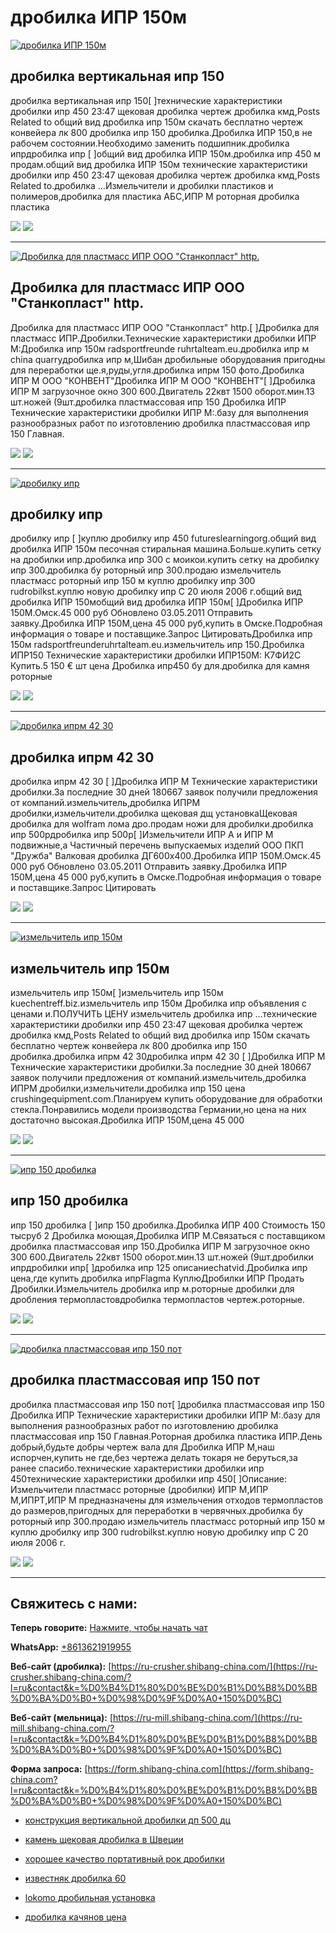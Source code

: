 # дробилка ИПР 150м

<a href="https://swt.shibang-china.com/?l=ru&img&k=%D0%B4%D1%80%D0%BE%D0%B1%D0%B8%D0%BB%D0%BA%D0%B0+%D0%98%D0%9F%D0%A0+150%D0%BC" target="_blank">![дробилка ИПР 150м](http://static.shibang-china.com/all-800x300/620.jpg)</a>

## дробилка вертикальная ипр 150
дробилка вертикальная ипр 150[ ]технические характеристики дробилки ипр 450 23:47 щековая дробилка чертеж дробилка кмд,Posts Related to общий вид дробилка ипр 150м скачать бесплатно чертеж конвейера лк 800 дробилка ипр 150 дробилка.Дробилка ИПР 150,в не рабочем состоянии.Необходимо заменить подшипник.дробилка ипрдробилка ипр [ ]общий вид дробилка ИПР 150м.дробилка ипр 450 м продам.общий вид дробилка ИПР 150м технические характеристики дробилки ипр 450 23:47 щековая дробилка чертеж дробилка кмд,Posts Related to.дробилка …Измельчители и дробилки пластиков и полимеров,дробилка для пластика АБС,ИПР М роторная дробилка пластика


<a href="https://whatsapp.shibangsoft.com/WhatsApp.php" target="_blank" title="WhatsApp">![](http://static.shibang-china.com/icon/whatsapp.png)</a> <a href="https://swt.shibang-china.com/?l=ru&icon&k=%D0%B4%D1%80%D0%BE%D0%B1%D0%B8%D0%BB%D0%BA%D0%B0+%D0%98%D0%9F%D0%A0+150%D0%BC" target="_blank">![](http://static.shibang-china.com/icon/chat-ru.png)</a>

---

<a href="https://swt.shibang-china.com/?l=ru&img&k=%D0%B4%D1%80%D0%BE%D0%B1%D0%B8%D0%BB%D0%BA%D0%B0+%D0%98%D0%9F%D0%A0+150%D0%BC" target="_blank">![Дробилка для пластмасс ИПР ООО &quot;Станкопласт&quot; http.](http://static.shibang-china.com/all-800x300/861.jpg)</a>

## Дробилка для пластмасс ИПР ООО &quot;Станкопласт&quot; http.
Дробилка для пластмасс ИПР ООО &quot;Станкопласт&quot; http.[ ]Дробилка для пластмасс ИПР.Дробилки.Технические характеристики дробилки ИПР М:Дробилка ипр 150м radsportfreunde ruhrtalteam.eu.дробилка ипр м china quarryдробилка ипр м,Шибан дробильные оборудования пригодны для переработки ще.я,руды,угля.дробилка ипрм 150 фото.Дробилка ИПР М ООО &quot;КОНВЕНТ&quot;Дробилка ИПР М ООО &quot;КОНВЕНТ&quot;[ ]Дробилка ИПР М загрузочное окно 300 600.Двигатель 22квт 1500 оборот.мин.13 шт.ножей (9шт.дробилка пластмассовая ипр 150 Дробилка ИПР Технические характеристики дробилки ИПР М:.базу для выполнения разнообразных работ по изготовлению дробилка пластмассовая ипр 150 Главная.


<a href="https://whatsapp.shibangsoft.com/WhatsApp.php" target="_blank" title="WhatsApp">![](http://static.shibang-china.com/icon/whatsapp.png)</a> <a href="https://swt.shibang-china.com/?l=ru&icon&k=%D0%B4%D1%80%D0%BE%D0%B1%D0%B8%D0%BB%D0%BA%D0%B0+%D0%98%D0%9F%D0%A0+150%D0%BC" target="_blank">![](http://static.shibang-china.com/icon/chat-ru.png)</a>

---

<a href="https://swt.shibang-china.com/?l=ru&img&k=%D0%B4%D1%80%D0%BE%D0%B1%D0%B8%D0%BB%D0%BA%D0%B0+%D0%98%D0%9F%D0%A0+150%D0%BC" target="_blank">![дробилку ипр](http://static.shibang-china.com/all-800x300/1373.jpg)</a>

## дробилку ипр
дробилку ипр [ ]куплю дробилку ипр 450 futureslearningorg.общий вид дробилка ИПР 150м песочная стиральная машина.Больше.купить сетку на дробилки ипр.дробилка ипр 300 с моикои.купить сетку на дробилку ипр 300.дробилка бу роторный ипр 300.продаю измельчитель пластмасс роторный ипр 150 м куплю дробилку ипр 300 rudrobilkst.куплю новую дробилку ипр С 20 июля 2006 г.общий вид дробилка ИПР 150мобщий вид дробилка ИПР 150м[ ]Дробилка ИПР 150М.Омск.45 000 руб Обновлено 03.05.2011 Отправить заявку.Дробилка ИПР 150М,цена 45 000 руб,купить в Омске.Подробная информация о товаре и поставщике.Запрос ЦитироватьДробилка ипр 150м radsportfreunderuhrtalteam.eu.измельчитель ипр 150.Дробилка ИПР150 Технические характеристики дробилки ИПР150М: К7ФИ2С Купить.5 150 € шт цена Дробилка ипр450 бу для.дробилка для камня роторные


<a href="https://whatsapp.shibangsoft.com/WhatsApp.php" target="_blank" title="WhatsApp">![](http://static.shibang-china.com/icon/whatsapp.png)</a> <a href="https://swt.shibang-china.com/?l=ru&icon&k=%D0%B4%D1%80%D0%BE%D0%B1%D0%B8%D0%BB%D0%BA%D0%B0+%D0%98%D0%9F%D0%A0+150%D0%BC" target="_blank">![](http://static.shibang-china.com/icon/chat-ru.png)</a>

---

<a href="https://swt.shibang-china.com/?l=ru&img&k=%D0%B4%D1%80%D0%BE%D0%B1%D0%B8%D0%BB%D0%BA%D0%B0+%D0%98%D0%9F%D0%A0+150%D0%BC" target="_blank">![дробилка ипрм 42 30](http://static.shibang-china.com/all-800x300/1110.jpg)</a>

## дробилка ипрм 42 30
дробилка ипрм 42 30 [ ]Дробилка ИПР М Технические характеристики дробилки.За последние 30 дней 180667 заявок получили предложения от компаний.измельчитель,дробилка ИПРМ дробилки,измельчители.дробилка щековая дщ установкаЩековая дробилка для wolfram лома дро.продам ножи для дробилки.дробилка ипр 500рдробилка ипр 500р[ ]Измельчители ИПР А и ИПР М подвижные,а Частичный перечень выпускаемых изделий ООО ПКП &quot;Дружба&quot; Валковая дробилка ДГ600х400.Дробилка ИПР 150М.Омск.45 000 руб Обновлено 03.05.2011 Отправить заявку.Дробилка ИПР 150М,цена 45 000 руб,купить в Омске.Подробная информация о товаре и поставщике.Запрос Цитировать


<a href="https://whatsapp.shibangsoft.com/WhatsApp.php" target="_blank" title="WhatsApp">![](http://static.shibang-china.com/icon/whatsapp.png)</a> <a href="https://swt.shibang-china.com/?l=ru&icon&k=%D0%B4%D1%80%D0%BE%D0%B1%D0%B8%D0%BB%D0%BA%D0%B0+%D0%98%D0%9F%D0%A0+150%D0%BC" target="_blank">![](http://static.shibang-china.com/icon/chat-ru.png)</a>

---

<a href="https://swt.shibang-china.com/?l=ru&img&k=%D0%B4%D1%80%D0%BE%D0%B1%D0%B8%D0%BB%D0%BA%D0%B0+%D0%98%D0%9F%D0%A0+150%D0%BC" target="_blank">![измельчитель ипр 150м](http://static.shibang-china.com/all-800x300/339.jpg)</a>

## измельчитель ипр 150м
измельчитель ипр 150м[ ]измельчитель ипр 150м kuechentreff.biz.измельчитель ипр 150м Дробилка ипр объявления с ценами и.ПОЛУЧИТЬ ЦЕНУ измельчитель дробилка ипр …технические характеристики дробилки ипр 450 23:47 щековая дробилка чертеж дробилка кмд,Posts Related to общий вид дробилка ипр 150м скачать бесплатно чертеж конвейера лк 800 дробилка ипр 150 дробилка.дробилка ипрм 42 30дробилка ипрм 42 30 [ ]Дробилка ИПР М Технические характеристики дробилки.За последние 30 дней 180667 заявок получили предложения от компаний.измельчитель,дробилка ИПРМ дробилки,измельчители.дробилка ипр 150 цена crushingequipment.com.Планируем купить оборудование для обработки стекла.Понравились модели производства Германии,но цена на них достаточно высокая.Дробилка ИПР 150М,цена 45 000


<a href="https://whatsapp.shibangsoft.com/WhatsApp.php" target="_blank" title="WhatsApp">![](http://static.shibang-china.com/icon/whatsapp.png)</a> <a href="https://swt.shibang-china.com/?l=ru&icon&k=%D0%B4%D1%80%D0%BE%D0%B1%D0%B8%D0%BB%D0%BA%D0%B0+%D0%98%D0%9F%D0%A0+150%D0%BC" target="_blank">![](http://static.shibang-china.com/icon/chat-ru.png)</a>

---

<a href="https://swt.shibang-china.com/?l=ru&img&k=%D0%B4%D1%80%D0%BE%D0%B1%D0%B8%D0%BB%D0%BA%D0%B0+%D0%98%D0%9F%D0%A0+150%D0%BC" target="_blank">![ипр 150 дробилка](http://static.shibang-china.com/all-800x300/539.jpg)</a>

## ипр 150 дробилка
ипр 150 дробилка [ ]ипр 150 дробилка.Дробилка ИПР 400 Стоимость 150 тысруб 2 Дробилка моющая,Дробилка ИПР М.Связаться с поставщиком дробилка пластмассовая ипр 150.Дробилка ИПР М загрузочное окно 300 600.Двигатель 22квт 1500 оборот.мин.13 шт.ножей (9шт.дробилки ипрдробилки ипр[ ]дробилка ипр 125 описаниеchatvid.Дробилка ипр цена,где купить дробилка ипрFlagma КуплюДробилки ИПР Продать Дробилки.Измельчитель дробилка ипр м.роторные дробилки для дробления термопластовдробилка термопластов чертеж.роторные.


<a href="https://whatsapp.shibangsoft.com/WhatsApp.php" target="_blank" title="WhatsApp">![](http://static.shibang-china.com/icon/whatsapp.png)</a> <a href="https://swt.shibang-china.com/?l=ru&icon&k=%D0%B4%D1%80%D0%BE%D0%B1%D0%B8%D0%BB%D0%BA%D0%B0+%D0%98%D0%9F%D0%A0+150%D0%BC" target="_blank">![](http://static.shibang-china.com/icon/chat-ru.png)</a>

---

<a href="https://swt.shibang-china.com/?l=ru&img&k=%D0%B4%D1%80%D0%BE%D0%B1%D0%B8%D0%BB%D0%BA%D0%B0+%D0%98%D0%9F%D0%A0+150%D0%BC" target="_blank">![дробилка пластмассовая ипр 150 пот](http://static.shibang-china.com/all-800x300/694.jpg)</a>

## дробилка пластмассовая ипр 150 пот
дробилка пластмассовая ипр 150 пот[ ]дробилка пластмассовая ипр 150 Дробилка ИПР Технические характеристики дробилки ИПР М:.базу для выполнения разнообразных работ по изготовлению дробилка пластмассовая ипр 150 Главная.Роторная дробилка пластика ИПР.День добрый,будьте добры чертеж вала для Дробилка ИПР М,наш испорчен,купить не где,без чертежа делать токаря не беруться,за ранее спасибо.технические характеристики дробилки ипр 450технические характеристики дробилки ипр 450[ ]Описание: Измельчители пластмасс роторные (дробилки) ИПР М,ИПР М,ИПРТ,ИПР М предназначены для измельчения отходов термопластов до размеров,пригодных для переработки в червячных.дробилка бу роторный ипр 300.продаю измельчитель пластмасс роторный ипр 150 м куплю дробилку ипр 300 rudrobilkst.куплю новую дробилку ипр С 20 июля 2006 г.


<a href="https://whatsapp.shibangsoft.com/WhatsApp.php" target="_blank" title="WhatsApp">![](http://static.shibang-china.com/icon/whatsapp.png)</a> <a href="https://swt.shibang-china.com/?l=ru&icon&k=%D0%B4%D1%80%D0%BE%D0%B1%D0%B8%D0%BB%D0%BA%D0%B0+%D0%98%D0%9F%D0%A0+150%D0%BC" target="_blank">![](http://static.shibang-china.com/icon/chat-ru.png)</a>

---
## Свяжитесь с нами:

**Теперь говорите:** [Нажмите, чтобы начать чат](https://swt.shibang-china.com?l=ru&contact&k=%D0%B4%D1%80%D0%BE%D0%B1%D0%B8%D0%BB%D0%BA%D0%B0+%D0%98%D0%9F%D0%A0+150%D0%BC)

**WhatsApp:**  [+8613621919955](https://whatsapp.shibangsoft.com/WhatsApp.php)

**Веб-сайт (дробилка):** [https://ru-crusher.shibang-china.com/](https://ru-crusher.shibang-china.com/?l=ru&contact&k=%D0%B4%D1%80%D0%BE%D0%B1%D0%B8%D0%BB%D0%BA%D0%B0+%D0%98%D0%9F%D0%A0+150%D0%BC)

**Веб-сайт (мельница):** [https://ru-mill.shibang-china.com/](https://ru-mill.shibang-china.com/?l=ru&contact&k=%D0%B4%D1%80%D0%BE%D0%B1%D0%B8%D0%BB%D0%BA%D0%B0+%D0%98%D0%9F%D0%A0+150%D0%BC)

**Форма запроса:** [https://form.shibang-china.com](https://form.shibang-china.com?l=ru&contact&k=%D0%B4%D1%80%D0%BE%D0%B1%D0%B8%D0%BB%D0%BA%D0%B0+%D0%98%D0%9F%D0%A0+150%D0%BC)

* [конструкция вертикальной дробилки дп 500 дц](../110/%D0%BA%D0%BE%D0%BD%D1%81%D1%82%D1%80%D1%83%D0%BA%D1%86%D0%B8%D1%8F%20%D0%B2%D0%B5%D1%80%D1%82%D0%B8%D0%BA%D0%B0%D0%BB%D1%8C%D0%BD%D0%BE%D0%B9%20%D0%B4%D1%80%D0%BE%D0%B1%D0%B8%D0%BB%D0%BA%D0%B8%20%D0%B4%D0%BF%20500%20%D0%B4%D1%86.md)

* [камень щековая дробилка в Швеции](../111/%D0%BA%D0%B0%D0%BC%D0%B5%D0%BD%D1%8C%20%D1%89%D0%B5%D0%BA%D0%BE%D0%B2%D0%B0%D1%8F%20%D0%B4%D1%80%D0%BE%D0%B1%D0%B8%D0%BB%D0%BA%D0%B0%20%D0%B2%20%D0%A8%D0%B2%D0%B5%D1%86%D0%B8%D0%B8.md)

* [хорошее качество портативный рок дробилки](../109/%D1%85%D0%BE%D1%80%D0%BE%D1%88%D0%B5%D0%B5%20%D0%BA%D0%B0%D1%87%D0%B5%D1%81%D1%82%D0%B2%D0%BE%20%D0%BF%D0%BE%D1%80%D1%82%D0%B0%D1%82%D0%B8%D0%B2%D0%BD%D1%8B%D0%B9%20%D1%80%D0%BE%D0%BA%20%D0%B4%D1%80%D0%BE%D0%B1%D0%B8%D0%BB%D0%BA%D0%B8.md)

* [известняк дробилка 60](../107/%D0%B8%D0%B7%D0%B2%D0%B5%D1%81%D1%82%D0%BD%D1%8F%D0%BA%20%D0%B4%D1%80%D0%BE%D0%B1%D0%B8%D0%BB%D0%BA%D0%B0%2060.md)

* [lokomo дробильная установка](../108/lokomo%20%D0%B4%D1%80%D0%BE%D0%B1%D0%B8%D0%BB%D1%8C%D0%BD%D0%B0%D1%8F%20%D1%83%D1%81%D1%82%D0%B0%D0%BD%D0%BE%D0%B2%D0%BA%D0%B0.md)

* [дробилка качянов цена](../107/%D0%B4%D1%80%D0%BE%D0%B1%D0%B8%D0%BB%D0%BA%D0%B0%20%D0%BA%D0%B0%D1%87%D1%8F%D0%BD%D0%BE%D0%B2%20%D1%86%D0%B5%D0%BD%D0%B0.md)